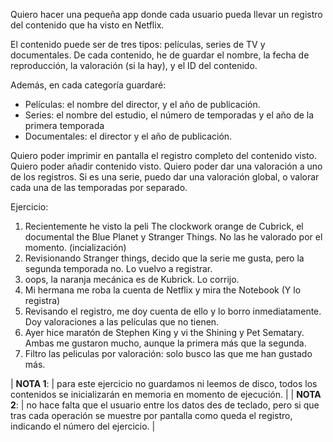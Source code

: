 Quiero hacer una pequeña app donde cada usuario pueda llevar un registro del contenido que ha visto en Netflix.

El contenido puede ser de tres tipos: películas, series de TV y documentales. De cada contenido, he de guardar el nombre, la fecha de reproducción, la valoración (si la hay), y el ID del contenido.

Además, en cada categoría guardaré:
-	Películas: el nombre del director, y el año de publicación.
-	Series: el nombre del estudio, el número de temporadas y el año de la primera temporada
-	Documentales: el director y el año de publicación.

Quiero poder imprimir en pantalla el registro completo del contenido visto.
Quiero poder añadir contenido visto.
Quiero poder dar una valoración a uno de los registros.
Si es una serie, puedo dar una valoración global, o valorar cada una de las temporadas por separado.

Ejercicio:
1. Recientemente he visto la peli The clockwork orange de Cubrick, el documental the Blue Planet y Stranger Things. No las he valorado por el momento. (incialización)
2. Revisionando Stranger things, decido que la serie me gusta, pero la segunda temporada no. Lo vuelvo a registrar.
3. oops, la naranja mecánica es de Kubrick. Lo corrijo.
4. Mi hermana me roba la cuenta de Netflix y mira the Notebook (Y lo registra)
5. Revisando el registro, me doy cuenta de ello y lo borro inmediatamente. Doy valoraciones a las películas que no tienen.
6. Ayer hice maratón de Stephen King y vi the Shining y Pet Sematary. Ambas me gustaron mucho, aunque la primera más que la segunda.
7. Filtro las peliculas por valoración: solo busco las que me han gustado más.




| **NOTA 1**: | para este ejercicio no guardamos ni leemos de disco, todos los contenidos se inicializarán en memoria en momento de ejecución. |
| **NOTA 2**: | no hace falta que el usuario entre los datos des de teclado, pero si que tras cada operación se muestre por pantalla como queda el registro, indicando el número del ejercicio. |
 

 
